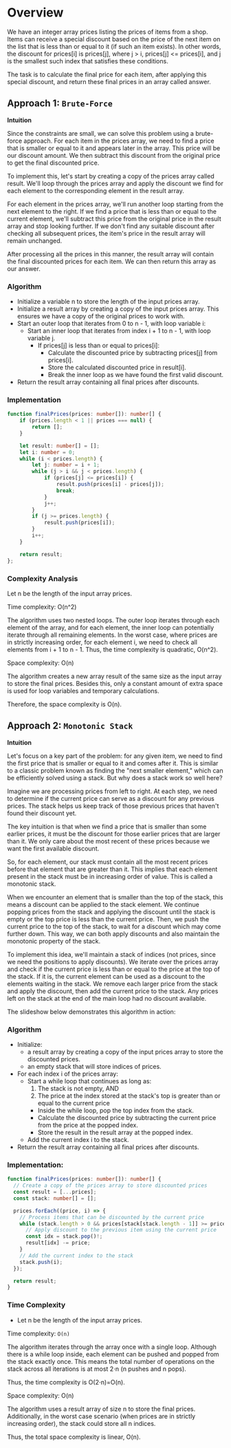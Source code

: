 # Overview
We have an integer array prices listing the prices of items from a shop. Items can receive a special discount based on the price of the next item on the list that is less than or equal to it (if such an item exists). In other words, the discount for prices[i] is prices[j], where j > i, prices[j] <= prices[i], and j is the smallest such index that satisfies these conditions.

The task is to calculate the final price for each item, after applying this special discount, and return these final prices in an array called answer.

## Approach 1: `Brute-Force`
**Intuition**

Since the constraints are small, we can solve this problem using a brute-force approach. For each item in the prices array, we need to find a price that is smaller or equal to it and appears later in the array. This price will be our discount amount. We then subtract this discount from the original price to get the final discounted price.

To implement this, let's start by creating a copy of the prices array called result. We'll loop through the prices array and apply the discount we find for each element to the corresponding element in the result array.

For each element in the prices array, we'll run another loop starting from the next element to the right. If we find a price that is less than or equal to the current element, we'll subtract this price from the original price in the result array and stop looking further. If we don't find any suitable discount after checking all subsequent prices, the item's price in the result array will remain unchanged.

After processing all the prices in this manner, the result array will contain the final discounted prices for each item. We can then return this array as our answer.

### Algorithm
- Initialize a variable n to store the length of the input prices array.
- Initialize a result array by creating a copy of the input prices array. This ensures we have a copy of the original prices to work with.
- Start an outer loop that iterates from 0 to n - 1, with loop variable i:
  - Start an inner loop that iterates from index i + 1 to n - 1, with loop variable j.
    - If prices[j] is less than or equal to prices[i]:
      - Calculate the discounted price by subtracting prices[j] from prices[i].
      - Store the calculated discounted price in result[i].
      - Break the inner loop as we have found the first valid discount.
- Return the result array containing all final prices after discounts.

### Implementation
```Typescript
function finalPrices(prices: number[]): number[] {
    if (prices.length < 1 || prices === null) {
        return [];
    }

    let result: number[] = [];
    let i: number = 0;
    while (i < prices.length) {
        let j: number = i + 1;
        while (j > i && j < prices.length) {
            if (prices[j] <= prices[i]) {
                result.push(prices[i] - prices[j]);
                break;
            }
            j++;
        }
        if (j >= prices.length) {
            result.push(prices[i]);
        }
        i++;
    }

    return result;
};
```

### Complexity Analysis
Let n be the length of the input array prices.

Time complexity: O(n^2)

The algorithm uses two nested loops. The outer loop iterates through each element of the array, and for each element, the inner loop can potentially iterate through all remaining elements. In the worst case, where prices are in strictly increasing order, for each element i, we need to check all elements from i + 1 to n - 1. Thus, the time complexity is quadratic, O(n^2).

Space complexity: O(n)

The algorithm creates a new array result of the same size as the input array to store the final prices. Besides this, only a constant amount of extra space is used for loop variables and temporary calculations.

Therefore, the space complexity is O(n).

## Approach 2: `Monotonic Stack`
**Intuition**

Let's focus on a key part of the problem: for any given item, we need to find the first price that is smaller or equal to it and comes after it. This is similar to a classic problem known as finding the "next smaller element," which can be efficiently solved using a stack. But why does a stack work so well here?

Imagine we are processing prices from left to right. At each step, we need to determine if the current price can serve as a discount for any previous prices. The stack helps us keep track of those previous prices that haven't found their discount yet.

The key intuition is that when we find a price that is smaller than some earlier prices, it must be the discount for those earlier prices that are larger than it. We only care about the most recent of these prices because we want the first available discount.

So, for each element, our stack must contain all the most recent prices before that element that are greater than it. This implies that each element present in the stack must be in increasing order of value. This is called a monotonic stack.

When we encounter an element that is smaller than the top of the stack, this means a discount can be applied to the stack element. We continue popping prices from the stack and applying the discount until the stack is empty or the top price is less than the current price. Then, we push the current price to the top of the stack, to wait for a discount which may come further down. This way, we can both apply discounts and also maintain the monotonic property of the stack.

To implement this idea, we'll maintain a stack of indices (not prices, since we need the positions to apply discounts). We iterate over the prices array and check if the current price is less than or equal to the price at the top of the stack. If it is, the current element can be used as a discount to the elements waiting in the stack. We remove each larger price from the stack and apply the discount, then add the current price to the stack. Any prices left on the stack at the end of the main loop had no discount available.

The slideshow below demonstrates this algorithm in action:

### Algorithm
- Initialize:
  - a result array by creating a copy of the input prices array to store the discounted prices.
  - an empty stack that will store indices of prices.
- For each index i of the prices array:
  - Start a while loop that continues as long as:
    1. The stack is not empty, AND
    2. The price at the index stored at the stack's top is greater than or equal to the current price
    - Inside the while loop, pop the top index from the stack.
    - Calculate the discounted price by subtracting the current price from the price at the popped index.
    - Store the result in the result array at the popped index.
  - Add the current index i to the stack.
- Return the result array containing all final prices after discounts.

### Implementation:
```Typescript
function finalPrices(prices: number[]): number[] {
  // Create a copy of the prices array to store discounted prices
  const result = [...prices];
  const stack: number[] = [];

  prices.forEach((price, i) => {
    // Process items that can be discounted by the current price
    while (stack.length > 0 && prices[stack[stack.length - 1]] >= price) {
      // Apply discount to the previous item using the current price
      const idx = stack.pop()!;
      result[idx] -= price;
    }
    // Add the current index to the stack
    stack.push(i);
  });

  return result;
}
```

### Time Complexity
- Let n be the length of the input array prices.

Time complexity: `O(n)`

The algorithm iterates through the array once with a single loop. Although there is a while loop inside, each element can be pushed and popped from the stack exactly once. This means the total number of operations on the stack across all iterations is at most 2⋅n (n pushes and n pops).

Thus, the time complexity is O(2⋅n)=O(n).

Space complexity: O(n)

The algorithm uses a result array of size n to store the final prices. Additionally, in the worst case scenario (when prices are in strictly increasing order), the stack could store all n indices.

Thus, the total space complexity is linear, O(n).
